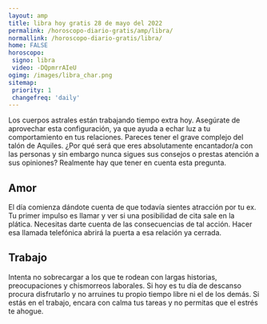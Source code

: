 ```yaml
---
layout: amp
title: libra hoy gratis 28 de mayo del 2022 
permalink: /horoscopo-diario-gratis/amp/libra/
normallink: /horoscopo-diario-gratis/libra/
home: FALSE
horoscopo:
 signo: libra
 video: -DQpmrrAIeU
ogimg: /images/libra_char.png
sitemap:
 priority: 1
 changefreq: 'daily'
---
```



Los cuerpos astrales están trabajando tiempo extra hoy. Asegúrate de aprovechar esta configuración, ya que ayuda a echar luz a tu comportamiento en tus relaciones. Pareces tener el grave complejo del talón de Aquiles. ¿Por qué será que eres absolutamente encantador/a con las personas y sin embargo nunca sigues sus consejos o prestas atención a sus opiniones? Realmente hay que tener en cuenta esta pregunta.

## Amor

El día comienza dándote cuenta de que todavía sientes atracción por tu ex. Tu primer impulso es llamar y ver si una posibilidad de cita sale en la plática. Necesitas darte cuenta de las consecuencias de tal acción. Hacer esa llamada telefónica abrirá la puerta a esa relación ya cerrada.

## Trabajo

Intenta no sobrecargar a los que te rodean con largas historias, preocupaciones y chismorreos laborales. Si hoy es tu día de descanso procura disfrutarlo y no arruines tu propio tiempo libre ni el de los demás. Si estás en el trabajo, encara con calma tus tareas y no permitas que el estrés te ahogue.